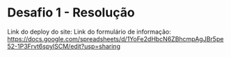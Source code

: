 # Desafio 1 - Resolução

Link do deploy do site: 
Link do formulário de informação: https://docs.google.com/spreadsheets/d/1YoFe2dHbcN6ZBhcmpAgJBr5pe52-1P3Frvt6spylSCM/edit?usp=sharing
